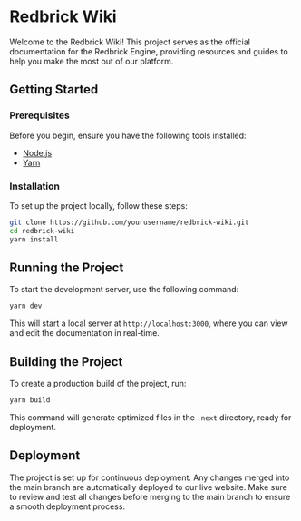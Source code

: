 # Redbrick Wiki

Welcome to the Redbrick Wiki! This project serves as the official documentation for the Redbrick Engine, providing resources and guides to help you make the most out of our platform.

## Getting Started

### Prerequisites

Before you begin, ensure you have the following tools installed:

- [Node.js](https://nodejs.org/)
- [Yarn](https://yarnpkg.com/)

### Installation

To set up the project locally, follow these steps:

```bash
git clone https://github.com/yourusername/redbrick-wiki.git
cd redbrick-wiki
yarn install
```

## Running the Project

To start the development server, use the following command:

```bash
yarn dev
```

This will start a local server at `http://localhost:3000`, where you can view and edit the documentation in real-time.

## Building the Project

To create a production build of the project, run:

```bash
yarn build
```

This command will generate optimized files in the `.next` directory, ready for deployment.

## Deployment

The project is set up for continuous deployment. Any changes merged into the main branch are automatically deployed to our live website. Make sure to review and test all changes before merging to the main branch to ensure a smooth deployment process.




